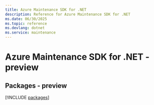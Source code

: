 ```yaml
---
title: Azure Maintenance SDK for .NET
description: Reference for Azure Maintenance SDK for .NET
ms.date: 06/30/2025
ms.topic: reference
ms.devlang: dotnet
ms.service: maintenance
---
```

# Azure Maintenance SDK for .NET - preview
## Packages - preview
[!INCLUDE [packages](maintenance-index.md)]